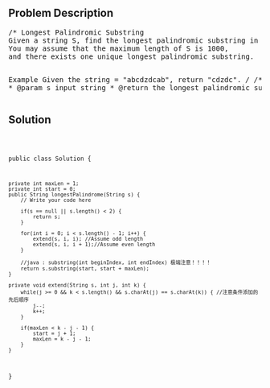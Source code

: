<!--
<style>
  body { font-family: Arial, sans-serif; }
  .container { max-width: 744px; margin: 0 auto; padding: 10px; }
  .comment-block { background-color: #f9f9f9; padding: 10px; border-left: 5px solid #ccc; max-width: 100%; margin: 20px auto; overflow-wrap: break-word; white-space: pre-wrap; }
  .code-block { background-color: #f4f4f4; padding: 10px; border: 1px solid #ddd; max-width: 100%; margin: 20px auto; overflow-wrap: break-word; white-space: pre-wrap; }
</style>
-->

<div class='container'>
<h2>Problem Description</h2>
<div class='comment-block'>
<pre>
/* Longest Palindromic Substring
Given a string S, find the longest palindromic substring in S.
You may assume that the maximum length of S is 1000, 
and there exists one unique longest palindromic substring.

Example
Given the string = "abcdzdcab", return "cdzdc".
*/
    /**
     * @param s input string
     * @return the longest palindromic substring
     */
</pre>
</div>

<h2>Solution</h2>
<div class='code-block'>
<pre><code class='language-java'>

public class Solution {
     
    private int maxLen = 1;
    private int start = 0;
    public String longestPalindrome(String s) {
        // Write your code here
        
        if(s == null || s.length() < 2) {
            return s;
        }
        
        for(int i = 0; i < s.length() - 1; i++) { 
            extend(s, i, i); //Assume odd length
            extend(s, i, i + 1);//Assume even length
        }
        
        //java : substring(int beginIndex, int endIndex) 极端注意！！！！
        return s.substring(start, start + maxLen);
    }
    
    private void extend(String s, int j, int k) {
        while(j >= 0 && k < s.length() && s.charAt(j) == s.charAt(k)) { //注意条件添加的先后顺序
            j--;
            k++;
        }

        if(maxLen < k - j - 1) {
            start = j + 1;
            maxLen = k - j - 1;
        }
    }
}
</code></pre>
</div>
</div>
